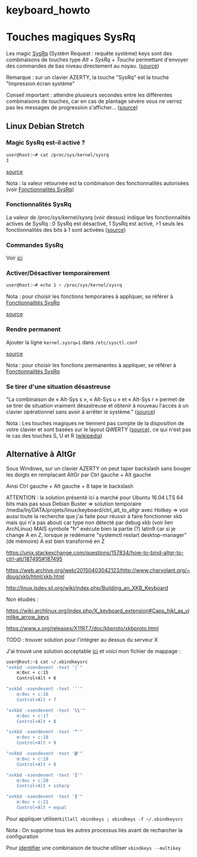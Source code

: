 # keyboard_howto

# Touches magiques SysRq
Les magic [SysRq](https://www.kernel.org/doc/html/latest/admin-guide/sysrq.html) (Systèm Request : requête système) keys sont des combinaisons de touches type *Alt + SysRq + Touche* permettant d'envoyer des commandes de bas niveau directement au noyau. ([source](https://debian-facile.org/doc:systeme:touches-magiques))

Remarque : sur un clavier AZERTY, la touche "SysRq" est la touche "Impression écran système"

Conseil important : 
attendre plusieurs secondes entre les différentes combinaisons de touches, 
car en cas de plantage sévère vous ne verrez pas les messages de progression s'afficher... ([source](https://www.debian.org/doc/manuals/debian-reference/ch09.fr.html#_alt_sysrq_key))
## Linux Debian Stretch
### Magic SysRq est-il activé ?
```sh
user@host:~# cat /proc/sys/kernel/sysrq
1
```
[source](https://www.debian.org/doc/manuals/debian-reference/ch09.fr.html#_alt_sysrq_key)

Nota : la valeur retournée est la combinaison des fonctionnalités autorisées (voir [Fonctionnalités SysRq](#func_sysrq))
### <a name="func_sysrq"></a> Fonctionnalités SysRq
La valeur de /proc/sys/kernel/sysrq (voir dessus) indique les fonctionnalités actives de SysRq : 0 SysRq est désactivé, 1 SysRq est activé, 
&gt;1 seuls les fonctionnalités des bits à 1 sont activées ([source](https://www.kernel.org/doc/html/latest/admin-guide/sysrq.html#how-do-i-enable-the-magic-sysrq-key))
### Commandes SysRq
Voir [ici](https://www.kernel.org/doc/html/latest/admin-guide/sysrq.html#what-are-the-command-keys)
### Activer/Désactiver temporairement
```sh
user@host:~# echo 1 > /proc/sys/kernel/sysrq
```
Nota : pour choisir les fonctions temporaires à appliquer, se référer à [Fonctionnalités SysRq](#func_sysrq)

[source](https://www.debian.org/doc/manuals/debian-reference/ch09.fr.html#_alt_sysrq_key)
### Rendre permanent
Ajouter la ligne ```kernel.sysrq=1``` dans ```/etc/sysctl.conf```

[source](https://www.debian.org/doc/manuals/debian-reference/ch09.fr.html#_alt_sysrq_key)

Nota : pour choisir les fonctions permanentes à appliquer, se référer à [Fonctionnalités SysRq](#func_sysrq)
### Se tirer d'une situation désastreuse
"La combinaison de « Alt-Sys s », « Alt-Sys u » et « Alt-Sys r » permet de se tirer de situation vraiment désastreuse et obtenir à nouveau l'accès à un clavier opérationnel sans avoir à arrêter le système." ([source](https://www.debian.org/doc/manuals/debian-reference/ch09.fr.html#_alt_sysrq_key))

Nota : Les touches magiques ne tiennent pas compte de la disposition de votre clavier et sont basées sur le layout QWERTY ([source](http://doc.ubuntu-fr.org/touches_magiques#les_combinaisons_de_touches)), ce qui n'est pas le cas des touches S, U et R ([wikipédia](https://en.wikipedia.org/wiki/Magic_SysRq_key#Commands))

## Alternative à AltGr
Sous Windows, sur un clavier AZERTY on peut taper backslash sans bouger les doigts en remplacant AltGr par Ctrl gauche + Alt gauche

Ainsi Ctrl gauche + Alt gauche + 8 tape le backslash

ATTENTION : la solution présenté ici a marché pour Ubuntu 16.04 LTS 64 bits mais pas sous Debian Buster
=> solution temporaire /media/lnj/DATA/projets/linux/keyboard/ctrl_alt_to_altgr avec Hotkey
=> voir aussi toute la recherche que j'ai faite pour réussir à faire fonctionner xkb mais qui n'a pas abouti car type non détecté par debug xkb (voir lien ArchLinux) MAIS symbole "fr" exécute bien la partie (?) latin9 car si je change A en Z, lorsque je redémarre "systemctl restart desktop-manager" (de mémoire) A est bien transformé en Z

https://unix.stackexchange.com/questions/157834/how-to-bind-altgr-to-ctrl-alt/187495#187495

https://web.archive.org/web/20150403042123/http://www.charvolant.org/~doug/xkb/html/xkb.html

http://linux.lsdev.sil.org/wiki/index.php/Building_an_XKB_Keyboard

Non étudiés : 

https://wiki.archlinux.org/index.php/X_keyboard_extension#Caps_hjkl_as_vimlike_arrow_keys

https://www.x.org/releases/X11R7.7/doc/kbproto/xkbproto.html

TODO : trouver solution pour l'intégrer au dessus du serveur X

J'ai trouvé une solution acceptable [ici](https://unix.stackexchange.com/questions/84707/how-can-i-make-ctrl-alt-act-like-alt-gr-in-ubuntu/184886#184886)
et voici mon fichier de mappage :
```sh
user@host:~$ cat ~/.xbindkeysrc
"xvkbd -xsendevent -text '|'"
    m:0xc + c:15
    Control+Alt + 6

"xvkbd -xsendevent -text '`'"
    m:0xc + c:16
    Control+Alt + 7

"xvkbd -xsendevent -text '\\'"
    m:0xc + c:17
    Control+Alt + 8

"xvkbd -xsendevent -text '^'"
    m:0xc + c:18
    Control+Alt + 9

"xvkbd -xsendevent -text '@'"
    m:0xc + c:19
    Control+Alt + 0

"xvkbd -xsendevent -text ']'"
    m:0xc + c:20
    Control+Alt + ssharp

"xvkbd -xsendevent -text '}'"
    m:0xc + c:21
    Control+Alt + equal
```
Pour appliquer utiliser```killall xbindkeys ; xbindkeys -f ~/.xbindkeysrc```

Nota : On supprime tous les autres processus liés avant de recharcher la configuration

Pour [identifier](https://wiki.archlinux.org/index.php/Xbindkeys#GUI_method) une combinaison de touche utiliser ```xbindkeys --multikey ```


